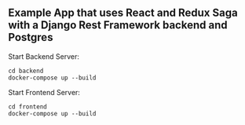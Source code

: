 ## Example App that uses React and Redux Saga with a Django Rest Framework backend and Postgres

Start Backend Server:

```
cd backend
docker-compose up --build
```

Start Frontend Server:

```
cd frontend
docker-compose up --build
```
